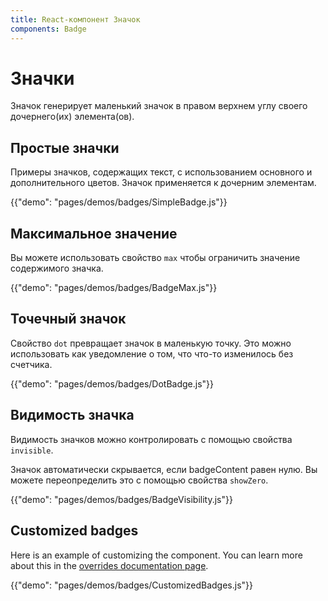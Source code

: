 ```yaml
---
title: React-компонент Значок
components: Badge
---
```


# Значки

<p class="description">Значок генерирует маленький значок в правом верхнем углу своего дочернего(их) элемента(ов).</p>

## Простые значки

Примеры значков, содержащих текст, с использованием основного и дополнительного цветов. Значок применяется к дочерним элементам.

{{"demo": "pages/demos/badges/SimpleBadge.js"}}

## Максимальное значение

Вы можете использовать свойство `max` чтобы ограничить значение содержимого значка.

{{"demo": "pages/demos/badges/BadgeMax.js"}}

## Точечный значок

Свойство `dot` превращает значок в маленькую точку. Это можно использовать как уведомление о том, что что-то изменилось без счетчика.

{{"demo": "pages/demos/badges/DotBadge.js"}}

## Видимость значка

Видимость значков можно контролировать с помощью свойства `invisible`.

Значок автоматически скрывается, если badgeContent равен нулю. Вы можете переопределить это с помощью свойства `showZero`.

{{"demo": "pages/demos/badges/BadgeVisibility.js"}}

## Customized badges

Here is an example of customizing the component. You can learn more about this in the [overrides documentation page](/customization/overrides/).

{{"demo": "pages/demos/badges/CustomizedBadges.js"}}